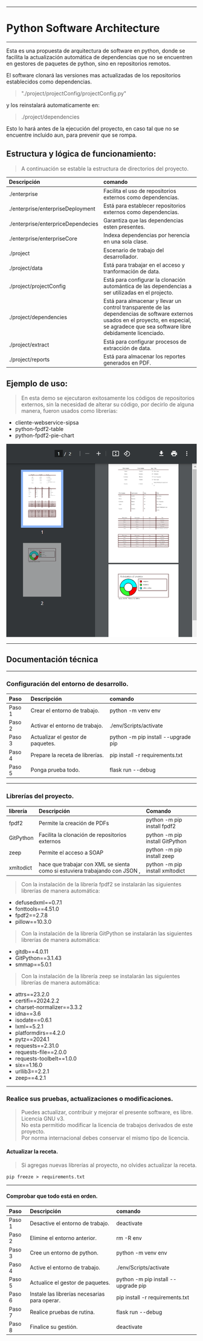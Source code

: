 
---

# Python Software Architecture

***

Esta es una propuesta de arquitectura de software en python, donde se facilita la actualización automática de dependencias que no se encuentren en gestores de paquetes de python, sino en repositorios remotos.

El software clonará las versiones mas actualizadas de los repositorios establecidos como dependencias.

>"./project/projectConfig/projectConfig.py"  

y los reinstalará automaticamente en:

> ./project/dependencies

Esto lo hará antes de la ejecución del proyecto, en caso tal que no se encuentre incluido aun, para prevenir que se rompa.




## Estructura y lógica de funcionamiento:

> A continuación se estable la estructura de directorios del proyecto.

| Descripción                       | comando                             |
| :----                             | :---                                |
| ./enterprise                      | Facilita el uso de repositorios externos como dependencias.|
| ./enterprise/enterpriseDeployment | Está para establecer repositorios externos como dependencias.|
| ./enterprise/enterpriceDependecies | Garantiza que las dependencias esten presentes. |
| ./enterprise/enterpriseCore | Indexa dependencias por herencia en una sola clase. |
| ./project | Escenario de trabajo del desarrollador. |
| ./project/data | Está para trabajar en el acceso y tranformación de data. |
| ./project/projectConfig | Está para configurar la clonación automántica de las dependencias a ser utilizadas en el projecto. |
| ./project/dependencies | Está para almacenar y llevar un control transparente de las dependencias de software externos usados en el proyecto, en especial, se agradece que sea software libre debidamente licenciado. |
| ./project/extract | Está para configurar procesos de extracción de data. |
| ./project/reports | Está para almacenar los reportes generados en PDF. |

## Ejemplo de uso:
> En esta demo se ejecutaron exitosamente los códigos
de repositorios externos, sin la necesidad de alterar su código, por decirlo de alguna manera, fueron usados como librerías:
<ul>
<li>cliente-webservice-sipsa</li>
<li>python-fpdf2-table</li>
<li>python-fpdf2-pie-chart</li>
</ul>

![alt text](image.png)

---

## Documentación técnica

***

### Configuración del entorno de desarrollo.
| Paso   | Descripción                       | comando                             |
| :----  | :----                             | :---                                |
| Paso 1 |  Crear el entorno de trabajo.     | python -m venv env                  |
| Paso 2 | Activar el entorno de trabajo.    | ./env/Scripts/activate              |
| Paso 3 | Actualizar el gestor de paquetes. | python -m pip install --upgrade pip |
| Paso 4 | Prepare la receta de librerías.   | pip install -r requirements.txt     |
| Paso 5 | Ponga prueba todo.                | flask run --debug |
***

### Librerías del proyecto.
| librería  | Descripción              | Comando                           |
| :----     | :---                     | :---                              |
| fpdf2      | Permite la creación de PDFs | python -m pip install fpdf2       |
| GitPython  | Facilita la clonación de repositorios externos  | python -m pip install GitPython       |
| zeep      | Permite el acceso a SOAP | python -m pip install zeep        |
| xmltodict | hace que trabajar con XML se sienta como si estuviera trabajando con JSON , | python -m pip install xmltodict   |

> Con la instalación de la librería fpdf2 se instalarán las
siguientes librerías de manera automática:
<ul>
<li>defusedxml==0.7.1</li>
<li>fonttools==4.51.0</li>
<li>fpdf2==2.7.8</li>
<li>pillow==10.3.0</li>
</ul>

> Con la instalación de la librería GitPython se instalarán las siguientes librerías de manera automática:
<ul>
<li>gitdb==4.0.11</li>
<li>GitPython==3.1.43</li>
<li>smmap==5.0.1</li>
</ul>

> Con la instalación de la librería zeep se instalarán las siguientes librerías de manera automática:
<ul>
<li>attrs==23.2.0</li>
<li>certifi==2024.2.2</li>
<li>charset-normalizer==3.3.2</li>
<li>idna==3.6</li>
<li>isodate==0.6.1</li>
<li>lxml==5.2.1</li>
<li>platformdirs==4.2.0</li>
<li>pytz==2024.1</li>
<li>requests==2.31.0</li>
<li>requests-file==2.0.0</li>
<li>requests-toolbelt==1.0.0</li>
<li>six==1.16.0</li>
<li>urllib3==2.2.1</li>
<li>zeep==4.2.1</li>
</ul>

---

### Realice sus pruebas, actualizaciones o modificaciones.
> Puedes actualizar, contribuir y mejorar el presente software, es libre. Licencia GNU v3.  
No esta permitido modificar la licencia de trabajos derivados de este proyecto.  
Por norma internacional debes conservar el mismo tipo de licencia.

#### Actualizar la receta.

> Si agregas nuevas librerías al proyecto, no olvides actualizar la receta.

``` CMD
pip freeze > requirements.txt
```

---

#### Comprobar que todo está en orden.
| Paso   | Descripción                                   | comando                               |
| :----  | :----                                         | :---                                  |
| Paso 1 | Desactive el entorno de trabajo.              | deactivate                            |
| Paso 2 | Elimine el entorno anterior.                  | rm -R env                             |
| Paso 3 | Cree un entorno de python.                    | python -m venv env                    |
| Paso 4 | Active el entorno de trabajo.                 | ./env/Scripts/activate                |
| Paso 5 | Actualice el gestor de paquetes.              | python -m pip install --upgrade pip   |
| Paso 6 | Instale las librerías necesarias para operar. | pip install -r requirements.txt       |
| Paso 7 | Realice pruebas de rutina. | flask run --debug |
| Paso 8 | Finalice su gestión.                          | deactivate                            |
